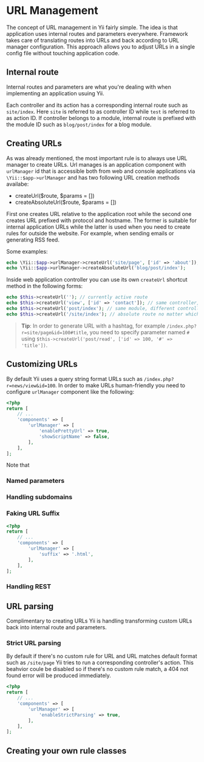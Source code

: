 URL Management
==============

The concept of URL management in Yii fairly simple. The idea is that application uses internal routes and parameters
everywhere. Framework takes care of translating routes into URLs and back according to URL manager configuration.
This approach allows you to adjust URLs in a single config file without touching application code.

Internal route
--------------

Internal routes and parameters are what you're dealing with when implementing an application usuing Yii.

Each controller and its action has a corresponding internal route such as `site/index`. Here `site` is referred to as
controller ID while `test` is referred to as action ID. If controller belongs to a module, internal route is prefixed
with the module ID such as `blog/post/index` for a blog module.

Creating URLs
-------------

As was already mentioned, the most important rule is to always use URL manager to create URLs. Url manages is an
application component with `urlManager` id that is accessible both from web and console applications via
`\Yii::$app->urlManager` and has two following URL creation methods availabe:

- createUrl($route, $params = [])
- createAbsoluteUrl($route, $params = [])

First one creates URL relative to the application root while the second one creates URL prefixed with protocol and
hostname. The former is suitable for internal application URLs while the latter is used when you need to create rules
for outside the website. For example, when sending emails or generating RSS feed.

Some examples:

```php
echo \Yii::$app->urlManager->createUrl('site/page', ['id' => 'about']);
echo \Yii::$app->urlManager->createAbsoluteUrl('blog/post/index');
```

Inside web application controller you can use its own `createUrl` shortcut method in the following forms:

```php
echo $this->createUrl(''); // currently active route
echo $this->createUrl('view', ['id' => 'contact']); // same controller, different action
echo $this->createUrl('post/index'); // same module, different controller and action
echo $this->createUrl('/site/index'); // absolute route no matter which controller we're in
```

> **Tip**: In order to generate URL with a hashtag, for example `/index.php?r=site/page&id=100#title`, you need to
  specify parameter named `#` using `$this->createUrl('post/read', ['id' => 100, '#' => 'title'])`.

Customizing URLs
----------------

By default Yii uses a query string format URLs such as `/index.php?r=news/view&id=100`. In order to make URLs
human-friendly you need to configure `urlManager` component like the following:

```php
<?php
return [
	// ...
	'components' => [
		'urlManager' => [
			'enablePrettyUrl' => true,
			'showScriptName' => false,
		],
	],
];
```

Note that

### Named parameters

### Handling subdomains

### Faking URL Suffix

```php
<?php
return [
	// ...
	'components' => [
		'urlManager' => [
			'suffix' => '.html',
		],
	],
];
```

### Handling REST


URL parsing
-----------

Complimentary to creating URLs Yii is handling transforming custom URLs back into internal route and parameters.

### Strict URL parsing

By default if there's no custom rule for URL and URL matches default format such as `/site/page` Yii tries to run a
corresponding controller's action. This beahvior coule be disabled so if there's no custom rule match, a 404 not found
error will be produced immediately.

```php
<?php
return [
	// ...
	'components' => [
		'urlManager' => [
			'enableStrictParsing' => true,
		],
	],
];
```

Creating your own rule classes
------------------------------
